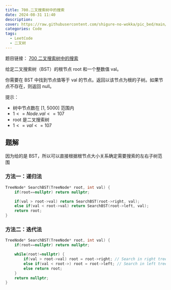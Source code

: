 ```yaml
---
title: 700.二叉搜索树中的搜索
date: 2024-08-31 11:40
description: 
cover: https://raw.githubusercontent.com/shigure-no-wokka/pic_bed/main/imgs/family_code.jpg
categories: Code
tags:
  - LeetCode
  - 二叉树
---
```


题目链接： [700 二叉搜索树中的搜索](https://leetcode.cn/problems/search-in-a-binary-search-tree/description/)

给定二叉搜索树（BST）的根节点 root 和一个整数值 val。

你需要在 BST 中找到节点值等于 val 的节点。返回以该节点为根的子树。如果节点不存在，则返回 null。

提示：

- 树中节点数在 [1, 5000] 范围内
- $1 <= Node.val <= 107$
- root 是二叉搜索树
- $1 <= val <= 107$

<!--more-->

## 题解

因为给的是 BST，所以可以直接根据根节点大小关系确定需要搜索的左右子树范围

### 方法一：递归法

```cpp
TreeNode* SearchBST(TreeNode* root, int val) {
    if(root==nullptr) return nullptr;

    if(val > root->val) return SearchBST(root->right, val);
    else if(val < root->val) return SearchBST(root->left, val);
    return root;
}
```

### 方法二：迭代法

```cpp
TreeNode* SearchBST(TreeNode* root, int val) {
    if(root==nullptr) return nullptr;

    while(root!=nullptr) {
        if(val > root->val) root = root->right; // Search in right tree
        else if(val < root->) root = root->left; // Search in left tree
        else return root;
    }
    return nullptr;
}
```

